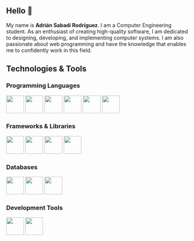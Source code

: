 <!---
adriansabadi/adriansabadi is a ✨ special ✨ repository because its `README.md` (this file) appears on your GitHub profile.
You can click the Preview link to take a look at your changes.
--->
<link rel="stylesheet" type='text/css' href="https://cdn.jsdelivr.net/gh/devicons/devicon@latest/devicon.min.css" /> 

## Hello 👋

My name is **Adrián Sabadí Rodríguez**. I am a Computer Engineering student. As an enthusiast of creating high-quality software, I am dedicated to designing, developing, and implementing computer systems. I am also passionate about web programming and have the knowledge that enables me to confidently work in this field.

## Technologies & Tools
### Programming Languages
<p align="left">
    <img height=48 width=48 src="https://cdn.jsdelivr.net/gh/devicons/devicon@latest/icons/java/java-original.svg" />
    <img height=48 width=48 src="https://cdn.jsdelivr.net/gh/devicons/devicon@latest/icons/python/python-original.svg" />
    <img height=48 width=48 src="https://cdn.jsdelivr.net/gh/devicons/devicon@latest/icons/cplusplus/cplusplus-original.svg" />
    <img height=48 width=48 src="https://cdn.jsdelivr.net/gh/devicons/devicon@latest/icons/html5/html5-original.svg" />
    <img height=48 width=48 src="https://cdn.jsdelivr.net/gh/devicons/devicon@latest/icons/css3/css3-original.svg" />
    <img height=48 width=48 src="https://cdn.jsdelivr.net/gh/devicons/devicon@latest/icons/javascript/javascript-original.svg" />
</p>


### Frameworks & Libraries
<p align="left">
    <img height=48 width=48 src="https://cdn.jsdelivr.net/gh/devicons/devicon@latest/icons/tailwindcss/tailwindcss-original.svg" />
    <img height=48 width=48 src="https://cdn.jsdelivr.net/gh/devicons/devicon@latest/icons/bootstrap/bootstrap-original.svg" />
    <img height=48 width=48 src="https://cdn.jsdelivr.net/gh/devicons/devicon@latest/icons/django/django-plain.svg" />
    <img height=48 width=48 src="https://cdn.jsdelivr.net/gh/devicons/devicon@latest/icons/spring/spring-original.svg" />
</p>


### Databases
<p align="left">
    <img height=48 width=48 src="https://cdn.jsdelivr.net/gh/devicons/devicon@latest/icons/sqlite/sqlite-original.svg" />
    <img height=48 width=48 src="https://cdn.jsdelivr.net/gh/devicons/devicon@latest/icons/postgresql/postgresql-original.svg" />
    <img height=48 width=48 src="https://cdn.jsdelivr.net/gh/devicons/devicon@latest/icons/mariadb/mariadb-original.svg" />
</p>


### Development Tools
<p align="left">
    <img height=48 width=48 src="https://cdn.jsdelivr.net/gh/devicons/devicon@latest/icons/vscode/vscode-original.svg" />
    <img height=48 width=48 src="https://cdn.jsdelivr.net/gh/devicons/devicon@latest/icons/git/git-original.svg" />
</p>